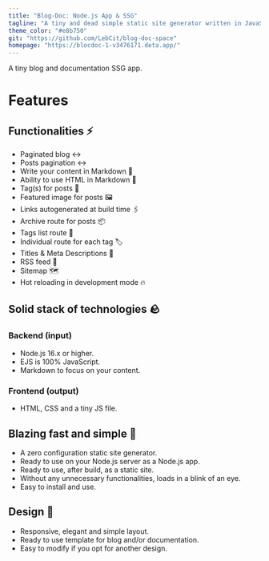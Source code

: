```yaml
---
title: "Blog-Doc: Node.js App & SSG"
tagline: "A tiny and dead simple static site generator written in JavaScript."
theme_color: "#e8b750"
git: "https://github.com/LebCit/blog-doc-space"
homepage: "https://blocdoc-1-v3476171.deta.app/"
---
```


A tiny blog and documentation SSG app.

# Features

## Functionalities ⚡

-   Paginated blog ↔️
-   Posts pagination ↔️
-   Write your content in Markdown 📝
-   Ability to use HTML in Markdown 🌟
-   Tag(s) for posts 🔖
-   Featured image for posts 🖼️
-   Links autogenerated at build time 🖇️
-   Archive route for posts 📦
-   Tags list route 🔖
-   Individual route for each tag 🏷️
-   Titles & Meta Descriptions 🤯
-   RSS feed 💐
-   Sitemap 🗺️
-   Hot reloading in development mode 🔥

## Solid stack of technologies 🪨

### Backend (input)

-   Node.js 16.x or higher.
-   EJS is 100% JavaScript.
-   Markdown to focus on your content.

### Frontend (output)

-   HTML, CSS and a tiny JS file.

## Blazing fast and simple 🚀

-   A zero configuration static site generator.
-   Ready to use on your Node.js server as a Node.js app.
-   Ready to use, after build, as a static site.
-   Without any unnecessary functionalities, loads in a blink of an eye.
-   Easy to install and use.

## Design 🎨

-   Responsive, elegant and simple layout.
-   Ready to use template for blog and/or documentation.
-   Easy to modify if you opt for another design.

